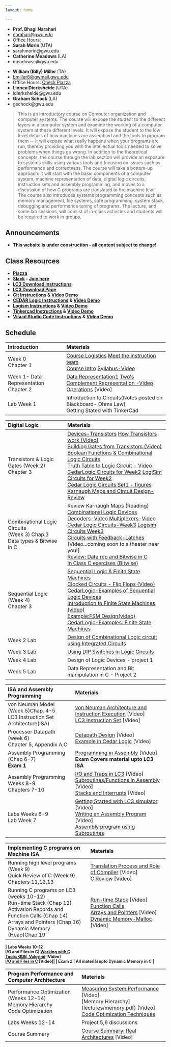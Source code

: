 ```yaml
---
layout: home

---
```

<div class="wrapper" markdown="0"><div class="footer-col-wrapper">
<div class="footer-col two-col-1">
    <ul class="contact-list">
        <li><b>Prof. Bhagi Narahari</b></li>
        <li><a href="mailto:narahari@gwu.edu">narahari@gwu.edu</a></li>
        <li>Office Hours: </li>
        <li><b> Sarah Morin  </b> (UTA) </li>
        <li> sarahmorin@gwu.edu </li>
        <li><b> Catherine Meadows </b> (LA) </li>
        <li> meadowsc@gwu.edu </li>
    </ul>
</div>
<div class="footer-col two-col-2">
    <ul class="contact-list">
        <li><b>William (Billy) Miller </b> (TA)</li>
        <li><a href="mailto:bmiller8@gwmail.gwu.edu">bmiller8@gwmail.gwu.edu</a> </li>
        <li>Office Hours: <a href="https://piazza.com/gwu/">Check Piazza</a></li>
        <li><b> Linnea Dierksheide </b> (UTA) </li>
        <li> ldierksheide@gwu.edu </li>
        <li><b> Graham Schock </b> (LA) </li>
        <li> gschock@gwu.edu </li>
      </ul>
</div>
</div>
</div>


> This is an introductory course on Computer organization and computer systems. The  course will expose the student to the different layers in a computer system and examine the working of a computer system at these different levels. It will expose the student to the low level details of how machines are assembled and the tools to program them -- it will expose what really happens when your programs are run, thereby providing you with the intellectual tools needed to solve problems when things go wrong. In addition to the theoretical concepts, the course through the lab section will provide an exposure to systems skills using various tools and focusing on issues such as performance and correctness. The course will take a bottom-up approach: it will start with the basic components of a computer system, machine representation of data, digital logic circuits, instruction sets and assembly programming, and moves to a discussion of how C programs are translated to the machine level. The course also introduces systems programming concepts such as memory management, file systems, safe programming, system stack, debugging and performance tuning of programs. The lecture, and some lab sessions, will consist of in-class activities and students will be required to work in groups.




## Announcements ##
  - <b>This website is under construction - all content subject to change!<b>

## Class Resources ##
  - [Piazza]()
  - [Slack]() - [Join here]()
  - [LC3 Download Instructions](https://github.com/chiragsakhuja/lc3tools/blob/master/docs/DownloadingAndInstalling.pdf)
  - [LC3 Download Page](https://github.com/chiragsakhuja/lc3tools/releases)
  - [Git Instructions](tutorials/git_tutorial.md) & [Video Demo](https://youtu.be/RvEgfSeEuB0)
  - [CEDAR Logic Instructions](tutorials/cedarlogic_tutorial.md) & [Video Demo](https://youtu.be/_OwVzorBHoE)
  - [Logism Instructions](tutorials/logism_tutorial.md) & [Video Demo](https://youtu.be/rQOv0h-4TEo) 
  - [Tinkercad Instructions](tutorials/tinkercad_tutorial.md) & [Video Demo](https://youtu.be/Tzx1uZuObxk)
  - [Visual Studio Code Instructions](tutorials/vscode_tutorial.md) & [Video Demo](https://youtu.be/WhppZrMvoBU)

## Schedule  ##

<div style="font-size:90%">

| Introduction  | Materials 
| :--- |:---  |
| Week 0 <br> Chapter 1 |  [Course Logistics](lectures/logistics.pdf) [Meet the instruction team](https://youtu.be/Z60EkJ3WLFk)<br> [Course Intro](lectures/syllabus.pdf) [Syllabus-Video](https://youtu.be/qdzqUj4rzRY)|  
| Week 1- Data Representation <br> Chapter 2 | [Data Representation1](lectures/datarep1.pdf) [Two's Complement Representation -Video](https://youtu.be/9Emc7YhhMQc) <br> [Operations](lectures/datarep2.pdf) [Video]| 
| Lab Week 1  | Introduction to Circuits(Notes posted on Blackboard- Ohms Law) <br> Getting Stated with TinkerCad| 

| Digital Logic  | Materials 
| :--- |:---  |
| Transistors & Logic Gates (Week 2) <br> Chapter 3 |  [Devices-Transistors](lectures/transistor-gates.pdf) [How Transistors work (Video)](https://youtu.be/4DdTtF4Fop8)<br> [Building Gates from Transistors (Video)](https://youtu.be/WrJV4_852iE)<br> [Boolean Functions & Combinational Logic Circuits](lectures/logic1.pdf)  <br> [Truth Table to Logic Circuit - Video](https://youtu.be/BdhCUqusS9w) <br> [CedarLogic Circuits for Week2](lectures/Set1.cdl) [LogiSim Circuits for Week2](lectures/Set1.zip)<br> [Cedar Logic Circuits Set1 - figures](lectures/set1.pdf) <br> [Karnaugh Maps and Circuit Design- Review](lectures/Kmaps.pdf) |  
| Combinational Logic Circuits <br> (Week 3) Chap.3 <br> Data types & Bitwise in C | Review Karnaugh Maps (Reading) <br> [Combinational Logic Devices](lectures/logic2.pdf) <br> [Decoders-Video](https://youtu.be/QPUMMHJlQDI) [Multiplexers-Video](https://youtu.be/yG74KWgcY4I) <br> [Cedar Logic Circuits-Week3](lectures/Set2.cdl) [Logisim Circuits Week3](lectures/Set2.zip) <br> [Circuits with Feedback-Latches](lectures/latches.pdf) [Video...coming soon to a theater near you!] <br> [Review: Data rep and Bitwise in C](lectures/bitwise.pdf)<br> [In Class C exercises (Bitwise)](lectures/inclass-sept17.c) | 
| Sequential Logic (Week 4) <br> Chapter 3| [Sequential Logic & Finite State Machines](lectures/seqlogic.pdf) <br> [Clocked Circuits - Flip Flops (Video)](https://youtu.be/MpwEzpyll1w) <br> [CedarLogic-Examples of Sequential Logic Devices](lectures/Set3.cdl)<br> [Introduction to Finite State Machines (video)](https://youtu.be/VMDu9BHZ28g)<br>[Example:FSM Design(video)](https://youtu.be/LyQvWZpCsfQ) <br> [CedarLogic-Examples: Finite State Machines](lectures/Set4.cdl)|
| Week 2 Lab | [Design of Combinational Logic circuit using Integrated Circuits](lectures/Lab2.pdf) |
| Week 3 Lab | [Using DIP Switches in Logic Circuits](lectures/Lab3.pdf)  |
| Week 4 Lab | Design of Logic Devices - project 1|
| Week 5 Lab | Data Representation and Bit manipulation in C - Project 2 |

| ISA and Assembly Programming  | Materials 
| :--- |:---  |
| von Neuman Model (Week 5)Chap. 4-5 <br> LC3 Instruction Set Architecture(ISA)  |  [von Neuman Architecture and Instruction Execution](lectures/Intro-CompOrg.pdf) [Video]<br> [LC3 Instruction Set](lectures/LC3-ISA.pdf) [Video]|  
| Processor Datapath (week 6) <br> Chapter 5, Appendix A,C| [Datapath Design](lectures/Datapath.pdf) [Video] <br> [Example in Cedar Logic](lectures/datapath.cdl) [Video]| 
| Assembly Programming (Chap 6-7) <br> <b>Exam 1 </b> | [Programming in Assembly](lectures/assembly1.pdf) [Video] <br> <b> Exam Covers material upto LC3 ISA </b> |
|Assembly Programming <br> Weeks 8-9 <br> Chapters 7-10| [I/O and Traps in LC3](lectures/assembly2.pdf) [Video] <br> [Subroutines/Functions in Assembly](lectures/assembly3.pdf) [Video] <br> [Stacks and Interrupts](lectures/stack.pdf) [Video]|
| Labs Weeks 6-9 <br> Lab Week 7 | [Getting Started with LC3 simulator](lectures/lc3-simulator.pdf) [Video] <br> [Writing an Assembly Program](lectures/LC3-asm1.pdf) [Video]<br> [Assembly program using Subroutines](lectures/LC3-asm2.pdf)| 

| Implementing C programs on Machine ISA   | Materials 
| :--- |:---  |
| Running high level programs (Week 9) <br> Quick Review of C (Week 9) Chapters 11,12,13  |  [Translation Process and Role of Compiler](lectures/C-Lecture1.pdf) [Video] <br> [C Review](lectures/C-lecture1.pdf) [Video]|  
| Running C programs on LC3  (weeks 10-12)<br> Run-time Stack (Chap 12) <br> Activation Records and Function Calls (Chap 14) <br> Arrays and Pointers (Chap 16)<br> Dynamic Memory (Heap)Chap.19 | [Run-time Stack](lectures/runtimestack.pdf) [Video] <br> [Function Calls](lectures/functions.pdf)<br> [Arrays and Pointers](lectures/pointers.pdf) [Video] <br> [Dynamic Memory-Malloc](lectures/dynamic.pdf) [Video]| 

| Labs Weeks 10-12  <br> I/O and Files in C| [Working with C](lectures/C-Labs.pdf)<br> [Tools: GDB, Valgrind](lectures/gdb.pdf) [Video] <br> [I/O and Files in C](lectures/Files-IO.pdf) [Video]| 
| <b> Exam 2 </b> | All material upto Dynamic Memory in C |

| Program Performance and Computer Architecture  | Materials 
| :--- |:---  |
| Performance Optimization (Weeks 12-14) <br> Memory Hierarchy <br> Code Optimization   |  [Measuring System Performance](lectures/performance1.pdf) [Video]<br> [Memory Hierarchy] (lectures/memory.pdf) [Video] <br> [Code Optimization Techniques](lectures/optimization.pdf)|  
| Labs Weeks 12-14  | Project 5,6 discussions|
| Course Summary  | [Course Summary: Real Architectures](lectures/summary.pdf) [Video] | 
 

</div>
